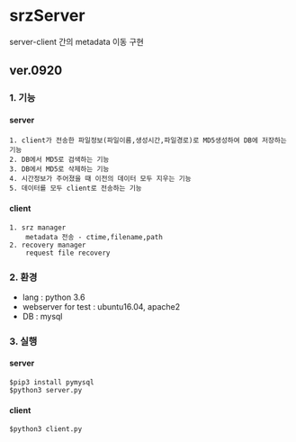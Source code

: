 # srzServer
server-client 간의 metadata 이동 구현
## ver.0920
### 1. 기능
#### server
    1. client가 전송한 파일정보(파일이름,생성시간,파일경로)로 MD5생성하여 DB에 저장하는 기능
    2. DB에서 MD5로 검색하는 기능
    3. DB에서 MD5로 삭제하는 기능
    4. 시간정보가 주어졌을 때 이전의 데이터 모두 지우는 기능
    5. 데이터를 모두 client로 전송하는 기능
#### client
    1. srz manager
        metadata 전송 - ctime,filename,path
    2. recovery manager
        request file recovery
        
### 2. 환경
* lang : python 3.6
* webserver for test : ubuntu16.04, apache2
* DB : mysql

### 3. 실행
#### server
    $pip3 install pymysql
    $python3 server.py

#### client
    $python3 client.py
